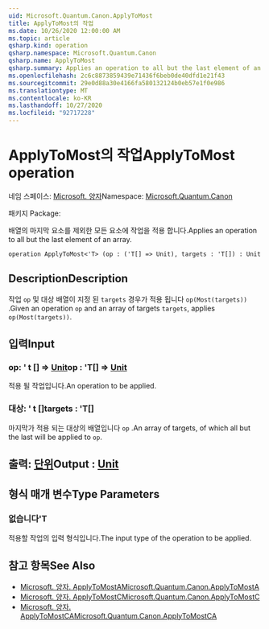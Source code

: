 ```yaml
---
uid: Microsoft.Quantum.Canon.ApplyToMost
title: ApplyToMost의 작업
ms.date: 10/26/2020 12:00:00 AM
ms.topic: article
qsharp.kind: operation
qsharp.namespace: Microsoft.Quantum.Canon
qsharp.name: ApplyToMost
qsharp.summary: Applies an operation to all but the last element of an array.
ms.openlocfilehash: 2c6c8873859439e71436f6beb0de40dfd1e21f43
ms.sourcegitcommit: 29e0d88a30e4166fa580132124b0eb57e1f0e986
ms.translationtype: MT
ms.contentlocale: ko-KR
ms.lasthandoff: 10/27/2020
ms.locfileid: "92717228"
---
```

# <a name="applytomost-operation"></a><span data-ttu-id="d0e23-102">ApplyToMost의 작업</span><span class="sxs-lookup"><span data-stu-id="d0e23-102">ApplyToMost operation</span></span>

<span data-ttu-id="d0e23-103">네임 스페이스: [Microsoft. 양자](xref:Microsoft.Quantum.Canon)</span><span class="sxs-lookup"><span data-stu-id="d0e23-103">Namespace: [Microsoft.Quantum.Canon](xref:Microsoft.Quantum.Canon)</span></span>

<span data-ttu-id="d0e23-104">패키지 [](https://nuget.org/packages/)</span><span class="sxs-lookup"><span data-stu-id="d0e23-104">Package: [](https://nuget.org/packages/)</span></span>


<span data-ttu-id="d0e23-105">배열의 마지막 요소를 제외한 모든 요소에 작업을 적용 합니다.</span><span class="sxs-lookup"><span data-stu-id="d0e23-105">Applies an operation to all but the last element of an array.</span></span>

```qsharp
operation ApplyToMost<'T> (op : ('T[] => Unit), targets : 'T[]) : Unit
```


## <a name="description"></a><span data-ttu-id="d0e23-106">Description</span><span class="sxs-lookup"><span data-stu-id="d0e23-106">Description</span></span>

<span data-ttu-id="d0e23-107">작업 `op` 및 대상 배열이 지정 된 `targets` 경우가 적용 됩니다 `op(Most(targets))` .</span><span class="sxs-lookup"><span data-stu-id="d0e23-107">Given an operation `op` and an array of targets `targets`, applies `op(Most(targets))`.</span></span>

## <a name="input"></a><span data-ttu-id="d0e23-108">입력</span><span class="sxs-lookup"><span data-stu-id="d0e23-108">Input</span></span>

### <a name="op--t--unit"></a><span data-ttu-id="d0e23-109">op: ' t [] => [Unit](xref:microsoft.quantum.lang-ref.unit)</span><span class="sxs-lookup"><span data-stu-id="d0e23-109">op : 'T[] => [Unit](xref:microsoft.quantum.lang-ref.unit)</span></span> 

<span data-ttu-id="d0e23-110">적용 될 작업입니다.</span><span class="sxs-lookup"><span data-stu-id="d0e23-110">An operation to be applied.</span></span>


### <a name="targets--t"></a><span data-ttu-id="d0e23-111">대상: ' t []</span><span class="sxs-lookup"><span data-stu-id="d0e23-111">targets : 'T[]</span></span>

<span data-ttu-id="d0e23-112">마지막가 적용 되는 대상의 배열입니다 `op` .</span><span class="sxs-lookup"><span data-stu-id="d0e23-112">An array of targets, of which all but the last will be applied to `op`.</span></span>



## <a name="output--unit"></a><span data-ttu-id="d0e23-113">출력: [단위](xref:microsoft.quantum.lang-ref.unit)</span><span class="sxs-lookup"><span data-stu-id="d0e23-113">Output : [Unit](xref:microsoft.quantum.lang-ref.unit)</span></span>



## <a name="type-parameters"></a><span data-ttu-id="d0e23-114">형식 매개 변수</span><span class="sxs-lookup"><span data-stu-id="d0e23-114">Type Parameters</span></span>

### <a name="t"></a><span data-ttu-id="d0e23-115">없습니다</span><span class="sxs-lookup"><span data-stu-id="d0e23-115">'T</span></span>

<span data-ttu-id="d0e23-116">적용할 작업의 입력 형식입니다.</span><span class="sxs-lookup"><span data-stu-id="d0e23-116">The input type of the operation to be applied.</span></span>

## <a name="see-also"></a><span data-ttu-id="d0e23-117">참고 항목</span><span class="sxs-lookup"><span data-stu-id="d0e23-117">See Also</span></span>

- [<span data-ttu-id="d0e23-118">Microsoft. 양자. ApplyToMostA</span><span class="sxs-lookup"><span data-stu-id="d0e23-118">Microsoft.Quantum.Canon.ApplyToMostA</span></span>](xref:Microsoft.Quantum.Canon.ApplyToMostA)
- [<span data-ttu-id="d0e23-119">Microsoft. 양자. ApplyToMostC</span><span class="sxs-lookup"><span data-stu-id="d0e23-119">Microsoft.Quantum.Canon.ApplyToMostC</span></span>](xref:Microsoft.Quantum.Canon.ApplyToMostC)
- [<span data-ttu-id="d0e23-120">Microsoft. 양자. ApplyToMostCA</span><span class="sxs-lookup"><span data-stu-id="d0e23-120">Microsoft.Quantum.Canon.ApplyToMostCA</span></span>](xref:Microsoft.Quantum.Canon.ApplyToMostCA)